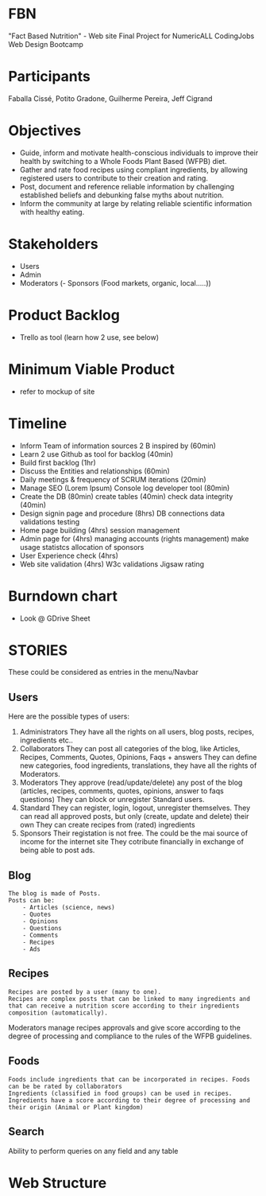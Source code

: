 # FBN
"Fact Based Nutrition" - Web site
Final Project for NumericALL CodingJobs Web Design Bootcamp

# Participants
Faballa Cissé, Potito Gradone, Guilherme Pereira, Jeff Cigrand

# Objectives
- Guide, inform and motivate health-conscious individuals to improve their health by switching to a Whole Foods Plant Based (WFPB) diet.
- Gather and rate food recipes using compliant ingredients, by allowing registered users to contribute to their creation and rating.
- Post, document and reference reliable information by challenging established beliefs and debunking false myths about nutrition.
- Inform the community at large by relating reliable scientific information with healthy eating.

# Stakeholders
- Users
- Admin
- Moderators
(- Sponsors (Food markets, organic, local.....))

# Product Backlog
- Trello as tool (learn how 2 use, see below)

# Minimum Viable Product
- refer to mockup of site

# Timeline
- Inform Team of information sources 2 B inspired by (60min)
- Learn 2 use Github as tool for backlog (40min)
- Build first backlog (1hr)
- Discuss the Entities and relationships (60min)
- Daily meetings & frequency of SCRUM iterations (20min)
- Manage SEO (Lorem Ipsum)
	Console log developer tool (80min)
- Create the DB (80min)
	create tables (40min)
	check data integrity (40min)
- Design signin page and procedure (8hrs)
	DB connections
	data validations
	testing
- Home page building (4hrs)
	session management
- Admin page for (4hrs)
	managing accounts (rights management)
	make usage statistcs
	allocation of sponsors
- User Experience check (4hrs)
- Web site validation (4hrs)
	W3c validations
	Jigsaw rating

# Burndown chart
- Look @ GDrive Sheet

# STORIES
These could be considered as entries in the menu/Navbar

## Users
Here are the possible types of users:
1. Administrators
	They have all the rights on all users, blog posts, recipes, ingredients etc..
2. Collaborators
	They can post all categories of the blog, like Articles, Recipes, Comments, Quotes, Opinions, Faqs + answers
	They can define new categories, food ingredients, translations, they have all the rights of Moderators.
3. Moderators
	They approve (read/update/delete) any post of the blog (articles, recipes, comments, quotes, opinions, answer to faqs questions)
	They can block or unregister Standard users.
4. Standard
	They can register, login, logout, unregister themselves.
	They can read all approved posts, but only (create, update and delete) their own
	They can create recipes from (rated) ingredients
5. Sponsors
	Their registation is not free. The could be the mai source of income for the internet site
	They cotribute financially in exchange of being able to post ads.
## Blog
	The blog is made of Posts.
	Posts can be:
		- Articles (science, news)
		- Quotes
		- Opinions
		- Questions
		- Comments
		- Recipes
		- Ads
## Recipes
	Recipes are posted by a user (many to one).
	Recipes are complex posts that can be linked to many ingredients and that can receive a nutrition score according to their ingredients composition (automatically).
  Moderators manage recipes approvals and give score according to the degree of processing and compliance to the rules of the WFPB guidelines.
## Foods
	Foods include ingredients that can be incorporated in recipes. Foods can be be rated by collaborators
	Ingredients (classified in food groups) can be used in recipes.
	Ingredients have a score according to their degree of processing and their origin (Animal or Plant kingdom)
## Search
  Ability to perform queries on any field and any table

# Web Structure
